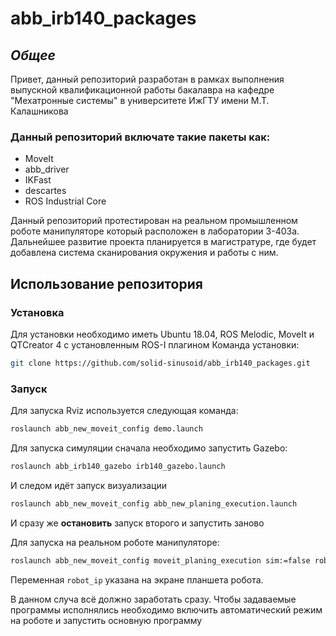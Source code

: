 # abb_irb140_packages
## _Общее_

Привет, данный репозиторий разработан в рамках выполнения выпускной квалификационной работы бакалавра на кафедре "Мехатронные системы" в университете ИжГТУ имени М.Т. Калашникова

### Данный репозиторий включате такие пакеты как:

- MoveIt
- abb_driver
- IKFast
- descartes
- ROS Industrial Core

Данный репозиторий протестирован на реальном промышленном роботе манипуляторе который расположен в лаборатории 3-403а. Дальнейшее развитие проекта планируется в магистратуре, где будет добавлена система сканирования окружения и работы с ним.

## Использование репозитория
### Установка
Для установки необходимо иметь Ubuntu 18.04, ROS Melodic, MoveIt и QTCreator 4 с установленным ROS-I плагином
Команда установки:
```sh
git clone https://github.com/solid-sinusoid/abb_irb140_packages.git
```
### Запуск
Для запуска Rviz используется следующая команда:
```sh
roslaunch abb_new_moveit_config demo.launch
```
Для запуска симуляции сначала необходимо запустить Gazebo:
```sh
roslaunch abb_irb140_gazebo irb140_gazebo.launch
```
И следом идёт запуск визуализации
```sh
roslaunch abb_new_moveit_config abb_new_planing_execution.launch
```
И сразу же **остановить** запуск второго и запустить заново

Для запуска на реальном роботе манипуляторе: 
```sh
roslaunch abb_new_moveit_config moveit_planing_execution sim:=false robot_ip:=111.111.111.1
```
Переменная `robot_ip` указана на экране планшета робота.

В данном случа всё должно заработать сразу. Чтобы задаваемые программы исполнялись необходимо включить автоматический режим на роботе и запустить основную программу

